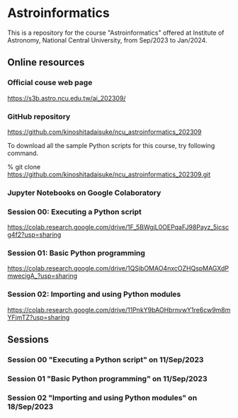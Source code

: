 # Astroinformatics

This is a repository for the course "Astroinformatics" offered at Institute of Astronomy, National Central University, from Sep/2023 to Jan/2024.

## Online resources

### Official couse web page

https://s3b.astro.ncu.edu.tw/ai_202309/

### GitHub repository

https://github.com/kinoshitadaisuke/ncu_astroinformatics_202309

To download all the sample Python scripts for this course, try following command.

% git clone https://github.com/kinoshitadaisuke/ncu_astroinformatics_202309.git

### Jupyter Notebooks on Google Colaboratory

### Session 00: Executing a Python script

https://colab.research.google.com/drive/1F_5BWgjL0OEPqaFJ98Payz_5icscg4f2?usp=sharing

### Session 01: Basic Python programming

https://colab.research.google.com/drive/1QSjbOMAO4nxcOZHQspMAGXdPmwecigA_?usp=sharing

### Session 02: Importing and using Python modules

https://colab.research.google.com/drive/11PnkY9bAOHbrnvwY1re6cw9m8mYFjmTZ?usp=sharing

## Sessions

### Session 00 "Executing a Python script" on 11/Sep/2023

### Session 01 "Basic Python programming" on 11/Sep/2023

### Session 02 "Importing and using Python modules" on 18/Sep/2023

